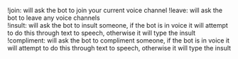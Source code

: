 !join: will ask the bot to join your current voice channel
!leave: will ask the bot to leave any voice channels     
!insult: will ask the bot to insult someone, if the bot is in voice it will attempt to do this through text to speech, otherwise it will type the insult
!compliment: will ask the bot to compliment someone, if the bot is in voice it will attempt to do this through text to speech, otherwise it will type the insult
